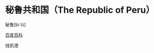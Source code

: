 # 秘鲁共和国（The Republic of Peru）


秘鲁[bì lǔ]

[百度百科](https://baike.baidu.com/item/%E7%A7%98%E9%B2%81/258354)



钱凯港